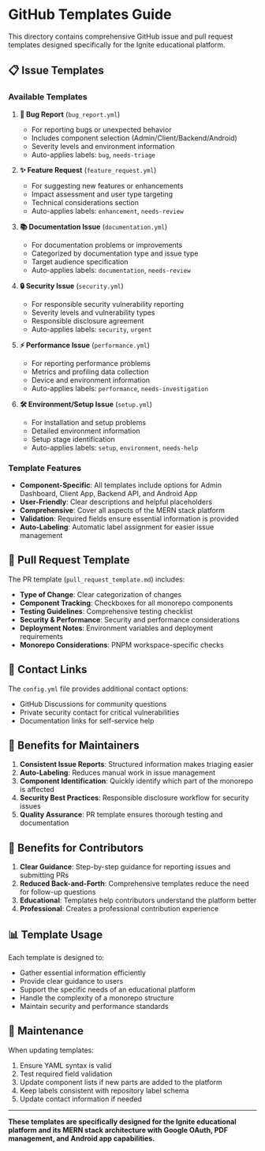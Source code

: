 # GitHub Templates Guide

This directory contains comprehensive GitHub issue and pull request templates designed specifically for the Ignite educational platform.

## 📋 Issue Templates

### Available Templates

1. **🐛 Bug Report** (`bug_report.yml`)
   - For reporting bugs or unexpected behavior
   - Includes component selection (Admin/Client/Backend/Android)
   - Severity levels and environment information
   - Auto-applies labels: `bug`, `needs-triage`

2. **✨ Feature Request** (`feature_request.yml`)
   - For suggesting new features or enhancements
   - Impact assessment and user type targeting
   - Technical considerations section
   - Auto-applies labels: `enhancement`, `needs-review`

3. **📚 Documentation Issue** (`documentation.yml`)
   - For documentation problems or improvements
   - Categorized by documentation type and issue type
   - Target audience specification
   - Auto-applies labels: `documentation`, `needs-review`

4. **🔒 Security Issue** (`security.yml`)
   - For responsible security vulnerability reporting
   - Severity levels and vulnerability types
   - Responsible disclosure agreement
   - Auto-applies labels: `security`, `urgent`

5. **⚡ Performance Issue** (`performance.yml`)
   - For reporting performance problems
   - Metrics and profiling data collection
   - Device and environment information
   - Auto-applies labels: `performance`, `needs-investigation`

6. **🛠️ Environment/Setup Issue** (`setup.yml`)
   - For installation and setup problems
   - Detailed environment information
   - Setup stage identification
   - Auto-applies labels: `setup`, `environment`, `needs-help`

### Template Features

- **Component-Specific**: All templates include options for Admin Dashboard, Client App, Backend API, and Android App
- **User-Friendly**: Clear descriptions and helpful placeholders
- **Comprehensive**: Cover all aspects of the MERN stack platform
- **Validation**: Required fields ensure essential information is provided
- **Auto-Labeling**: Automatic label assignment for easier issue management

## 📝 Pull Request Template

The PR template (`pull_request_template.md`) includes:

- **Type of Change**: Clear categorization of changes
- **Component Tracking**: Checkboxes for all monorepo components
- **Testing Guidelines**: Comprehensive testing checklist
- **Security & Performance**: Security and performance considerations
- **Deployment Notes**: Environment variables and deployment requirements
- **Monorepo Considerations**: PNPM workspace-specific checks

## 🔗 Contact Links

The `config.yml` file provides additional contact options:
- GitHub Discussions for community questions
- Private security contact for critical vulnerabilities
- Documentation links for self-service help

## 🎯 Benefits for Maintainers

1. **Consistent Issue Reports**: Structured information makes triaging easier
2. **Auto-Labeling**: Reduces manual work in issue management
3. **Component Identification**: Quickly identify which part of the monorepo is affected
4. **Security Best Practices**: Responsible disclosure workflow for security issues
5. **Quality Assurance**: PR template ensures thorough testing and documentation

## 🚀 Benefits for Contributors

1. **Clear Guidance**: Step-by-step guidance for reporting issues and submitting PRs
2. **Reduced Back-and-Forth**: Comprehensive templates reduce the need for follow-up questions
3. **Educational**: Templates help contributors understand the platform better
4. **Professional**: Creates a professional contribution experience

## 📊 Template Usage

Each template is designed to:
- Gather essential information efficiently
- Provide clear guidance to users
- Support the specific needs of an educational platform
- Handle the complexity of a monorepo structure
- Maintain security and performance standards

## 🔄 Maintenance

When updating templates:
1. Ensure YAML syntax is valid
2. Test required field validation
3. Update component lists if new parts are added to the platform
4. Keep labels consistent with repository label schema
5. Update contact information if needed

---

**These templates are specifically designed for the Ignite educational platform and its MERN stack architecture with Google OAuth, PDF management, and Android app capabilities.**